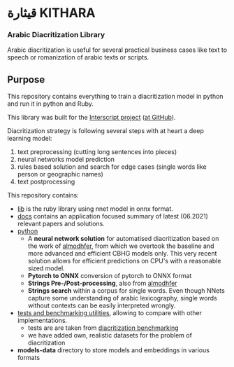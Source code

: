 # قيثارة KITHARA 
### Arabic Diacritization Library
Arabic diacritization is useful for several practical business cases like text to speech or romanization of arabic texts or scripts.

## Purpose

This repository contains everything to train a diacritization model in python and run it in python and Ruby.

This library was built for the [Interscript project](https://www.interscript.com) ([at GitHub](https://github.com/secryst/secryst)).

Diacritization strategy is following several steps with at heart a deep learning model:
	
1. text preprocessing (cutting long sentences into pieces)
2. neural networks model prediction
3. rules based solution and search for edge cases (single words like person or geographic names)
4. text postprocessing
 
This repository contains: 

- [lib](https://github.com/interscript/arabic-diacritization/tree/master/lib) is the ruby library using nnet model in onnx format.
- [docs](https://github.com/interscript/arabic-diacritization/tree/master/docs) contains an application focused summary of latest (06.2021) relevant papers and solutions.
- [python](https://github.com/interscript/arabic-diacritization/tree/master/python)  
	- A **neural network solution** for automatised diacritization based on the work of [almodhfer](https://github.com/almodhfer/Arabic_Diacritization), from which we overtook the baseline and more advanced and efficient CBHG models only. 
This very recent solution allows for efficient predictions on CPU's with a reasonable sized model.
	* **Pytorch to ONNX** conversion of pytorch to ONNX format
	* **Strings Pre-/Post-processing**, also from [almodhfer](https://github.com/almodhfer/Arabic_Diacritization)
	* **Strings search** within a corpus for single words. Even though NNets capture some understanding of arabic lexicography, single words without contexts can be easily interpreted wrongly. 
- [tests and benchmarking utilities](https://github.com/interscript/arabic-diacritization/tree/master/tests-benchmarks), allowing to compare with other implementations. 
	* tests are are taken from [diacritization benchmarking](https://github.com/AliOsm/arabic-text-diacritization)
	* we have added own, realistic datasets for the problem of diacritization
- **models-data** directory to store models and embeddings in various formats
